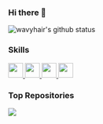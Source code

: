 ### Hi there 👋

![wavyhair's github status](https://github-readme-stats.vercel.app/api?username=wavyhair&show_icons=true&count_private=true&&hide=stars&theme=cobalt)

### Skills

<a href="https://github.com/wavyhair">
  <img width="30" heigth="30" src="https://cdn.jsdelivr.net/gh/devicons/devicon/icons/react/react-original.svg" />
</a>
<a href="https://github.com/wavyhair">
  <img width="30" heigth="30" src="https://cdn.jsdelivr.net/gh/devicons/devicon/icons/typescript/typescript-original.svg" />
</a>
<a href="https://github.com/wavyhair">
  <img width="30" heigth="30" src="https://cdn.jsdelivr.net/gh/devicons/devicon/icons/javascript/javascript-original.svg" />
</a>
<a href="https://github.com/wavyhair">
  <img width="30" heigth="30" src="https://avatars.githubusercontent.com/u/6128107?s=200&v=4" />
</a>

### Top Repositories

<a href="https://github.com/wavyhair/fleet-dark">
  <img align="center" src="https://github-readme-stats.vercel.app/api/pin/?username=wavyhair&repo=fleet-dark&theme=cobalt" />
</a>
<!--
**wavyhair/wavyhair** is a ✨ _special_ ✨ repository because its `README.md` (this file) appears on your GitHub profile.

Here are some ideas to get you started:

- 🔭 I’m currently working on ...
- 🌱 I’m currently learning ...
- 👯 I’m looking to collaborate on ...
- 🤔 I’m looking for help with ...
- 💬 Ask me about ...
- 📫 How to reach me: ...
- 😄 Pronouns: ...
- ⚡ Fun fact: ...
-->
